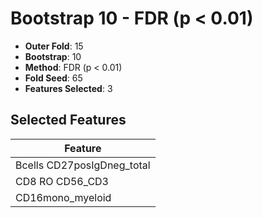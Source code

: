 # Bootstrap 10 - FDR (p < 0.01)

- **Outer Fold**: 15
- **Bootstrap**: 10
- **Method**: FDR (p < 0.01)
- **Fold Seed**: 65
- **Features Selected**: 3

## Selected Features

| Feature |
|---------|
| Bcells CD27posIgDneg_total |
| CD8 RO CD56_CD3 |
| CD16mono_myeloid |
